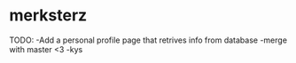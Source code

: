 # merksterz
TODO:
-Add a personal profile page that retrives info from database
-merge with master <3
-kys
